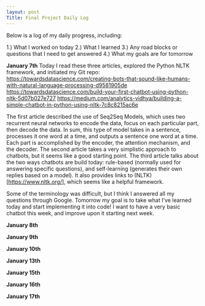 ```yaml
---
layout: post
Title: Final Project Daily Log
---
```


Below is a log of my daily progress, including:

1.) What I worked on today
2.) What I learned
3.) Any road blocks or questions that I need to get answered
4.) What my goals are for tomorrow

**January 7th**
Today I read these three articles, explored the Python NLTK framework, and initiated my Git repo:
https://towardsdatascience.com/creating-bots-that-sound-like-humans-with-natural-language-processing-d9581905de
https://towardsdatascience.com/build-your-first-chatbot-using-python-nltk-5d07b027e727
https://medium.com/analytics-vidhya/building-a-simple-chatbot-in-python-using-nltk-7c8c8215ac6e

The first article described the use of Seq2Seq Models, which uses two recurrent neural networks to encode the data, focus on each particular part, then decode the data. In sum, this type of model takes in a sentence, processes it one word at a time, and outputs a sentence one word at a time. Each part is accomplished by the encoder, the attention mechanism, and the decoder.
The second article takes a very simplistic approach to chatbots, but it seems like a good starting point.
The third article talks about the two ways chatbots are build today: rule-based (normally used for answering specific questions), and self-learning (generates their own replies based on a model). It also provides links to (NLTK)[https://www.nltk.org/], which seems like a helpful framework.

Some of the terminology was difficult, but I think I answered all my questions through Google. Tomorrow my goal is to take what I've learned today and start implementing it into code! I want to have a very basic chatbot this week, and improve upon it starting next week.

**January 8th**

**January 9th**

**January 10th**

**January 13th**

**January 15th**

**January 16th**

**January 17th**
